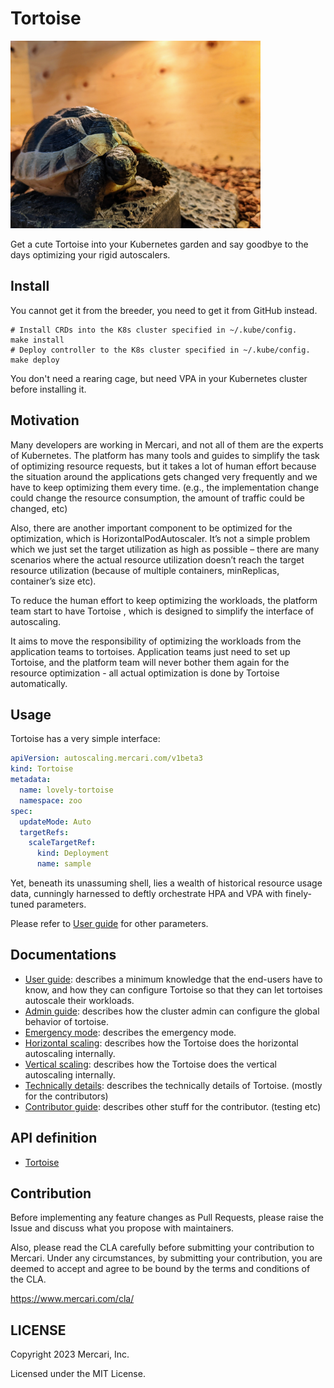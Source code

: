 # Tortoise

<img alt="Tortoise" src="docs/images/tortoise_big.jpg" width="400px"/> 

Get a cute Tortoise into your Kubernetes garden and say goodbye to the days optimizing your rigid autoscalers. 

## Install

You cannot get it from the breeder, you need to get it from GitHub instead.

```shell
# Install CRDs into the K8s cluster specified in ~/.kube/config.
make install
# Deploy controller to the K8s cluster specified in ~/.kube/config.
make deploy
```

You don't need a rearing cage, but need VPA in your Kubernetes cluster before installing it.

## Motivation

Many developers are working in Mercari, and not all of them are the experts of Kubernetes. 
The platform has many tools and guides to simplify the task of optimizing resource requests, 
but it takes a lot of human effort because the situation around the applications gets changed very frequently and we have to keep optimizing them every time. 
(e.g., the implementation change could change the resource consumption, the amount of traffic could be changed, etc)

Also, there are another important component to be optimized for the optimization, which is HorizontalPodAutoscaler. 
It’s not a simple problem which we just set the target utilization as high as possible – 
there are many scenarios where the actual resource utilization doesn’t reach the target resource utilization 
(because of multiple containers, minReplicas, container’s size etc).

To reduce the human effort to keep optimizing the workloads, 
the platform team start to have Tortoise , which is designed to simplify the interface of autoscaling.

It aims to move the responsibility of optimizing the workloads from the application teams to tortoises. 
Application teams just need to set up Tortoise, and the platform team will never bother them again for the resource optimization - 
all actual optimization is done by Tortoise automatically. 

## Usage

Tortoise has a very simple interface:

```yaml
apiVersion: autoscaling.mercari.com/v1beta3
kind: Tortoise
metadata:
  name: lovely-tortoise
  namespace: zoo
spec:
  updateMode: Auto 
  targetRefs:
    scaleTargetRef:
      kind: Deployment
      name: sample
```

Yet, beneath its unassuming shell, lies a wealth of historical resource usage data, cunningly harnessed 
to deftly orchestrate HPA and VPA with finely-tuned parameters.

Please refer to [User guide](./docs/user-guide.md) for other parameters.

## Documentations 

- [User guide](./docs/user-guide.md): describes a minimum knowledge that the end-users have to know, 
and how they can configure Tortoise so that they can let tortoises autoscale their workloads.
- [Admin guide](./docs/admin-guide.md): describes how the cluster admin can configure the global behavior of tortoise. 
- [Emergency mode](./docs/emergency.md): describes the emergency mode.
- [Horizontal scaling](./docs/horizontal.md): describes how the Tortoise does the horizontal autoscaling internally.
- [Vertical scaling](./docs/vertical.md): describes how the Tortoise does the vertical autoscaling internally.
- [Technically details](./docs/internal.md): describes the technically details of Tortoise. (mostly for the contributors)
- [Contributor guide](./docs/contributor-guide.md): describes other stuff for the contributor. (testing etc)

## API definition

- [Tortoise](./api/v1beta3/tortoise_types.go)

## Contribution

Before implementing any feature changes as Pull Requests,
please raise the Issue and discuss what you propose with maintainers.

Also, please read the CLA carefully before submitting your contribution to Mercari. 
Under any circumstances, by submitting your contribution, 
you are deemed to accept and agree to be bound by the terms and conditions of the CLA.

https://www.mercari.com/cla/

## LICENSE

Copyright 2023 Mercari, Inc.

Licensed under the MIT License.
